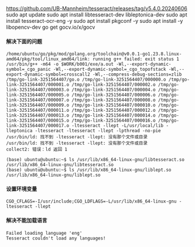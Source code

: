 https://github.com/UB-Mannheim/tesseract/releases/tag/v5.4.0.20240606
sudo apt update
sudo apt install libtesseract-dev libleptonica-dev
sudo apt install tesseract-ocr-eng -y
sudo apt install pkgconf  -y
sudo apt install -y libopencv-dev
go get gocv.io/x/gocv
#### 解决下面的问题

```shell
/home/ubuntu/go/pkg/mod/golang.org/toolchain@v0.0.1-go1.23.8.linux-amd64/pkg/tool/linux_amd64/link: running g++ failed: exit status 1
/usr/bin/g++ -m64 -o $WORK/b001/exe/a.out -Wl,--export-dynamic-symbol=_cgo_panic -Wl,--export-dynamic-symbol=_cgo_topofstack -Wl,--export-dynamic-symbol=crosscall2 -Wl,--compress-debug-sections=zlib /tmp/go-link-3251564407/go.o /tmp/go-link-3251564407/000000.o /tmp/go-link-3251564407/000001.o /tmp/go-link-3251564407/000002.o /tmp/go-link-3251564407/000003.o /tmp/go-link-3251564407/000004.o /tmp/go-link-3251564407/000005.o /tmp/go-link-3251564407/000006.o /tmp/go-link-3251564407/000007.o /tmp/go-link-3251564407/000008.o /tmp/go-link-3251564407/000009.o /tmp/go-link-3251564407/000010.o /tmp/go-link-3251564407/000011.o /tmp/go-link-3251564407/000012.o /tmp/go-link-3251564407/000013.o /tmp/go-link-3251564407/000014.o /tmp/go-link-3251564407/000015.o /tmp/go-link-3251564407/000016.o /tmp/go-link-3251564407/000017.o -ltesseract -llept -L/usr/local/lib -lleptonica -ltesseract -ltesseract -llept -lpthread -no-pie
/usr/bin/ld: 找不到 -ltesseract -llept: 没有那个文件或目录
/usr/bin/ld: 找不到 -ltesseract -llept: 没有那个文件或目录
collect2: 错误：ld 返回 1
```

```shell
(base) ubuntu@ubuntu:~$ ls /usr/lib/x86_64-linux-gnu/libtesseract.so
/usr/lib/x86_64-linux-gnu/libtesseract.so
(base) ubuntu@ubuntu:~$ ls /usr/lib/x86_64-linux-gnu/liblept.so
/usr/lib/x86_64-linux-gnu/liblept.so

```

#### 设置环境变量
```shell
CGO_CFLAGS=-I/usr/include;CGO_LDFLAGS=-L/usr/lib/x86_64-linux-gnu -ltesseract -llept
```


#### 解决不能加载语言
```shell
Failed loading language 'eng'
Tesseract couldn't load any languages!
```